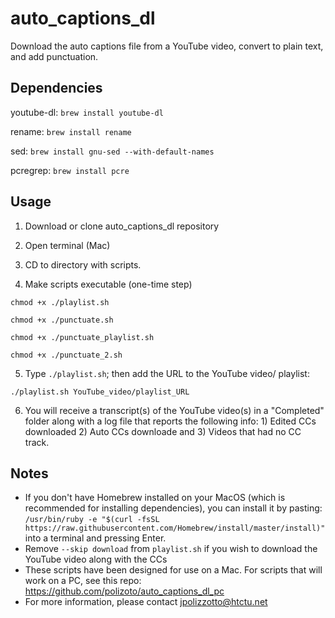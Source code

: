 # auto_captions_dl
Download the auto captions file from a YouTube video, convert to plain text, and add punctuation.

## Dependencies

youtube-dl:
`brew install youtube-dl`

rename:
`brew install rename`

sed:
`brew install gnu-sed --with-default-names`

pcregrep:
`brew install pcre`

## Usage
1) Download or clone auto_captions_dl repository

2) Open terminal (Mac)

3) CD to directory with scripts.

4) Make scripts executable (one-time step)

`chmod +x ./playlist.sh`

`chmod +x ./punctuate.sh`

`chmod +x ./punctuate_playlist.sh`

`chmod +x ./punctuate_2.sh`

5) Type `./playlist.sh`; then add the URL to the YouTube video/ playlist:

`./playlist.sh YouTube_video/playlist_URL`

6) You will receive a transcript(s) of the YouTube video(s) in a "Completed" folder along with a log file that reports the following info: 1) Edited CCs downloaded 2) Auto CCs downloade and 3) Videos that had no CC track.

## Notes

- If you don't have Homebrew installed on your MacOS (which is recommended for installing dependencies), you can install it by pasting: 
`/usr/bin/ruby -e "$(curl -fsSL https://raw.githubusercontent.com/Homebrew/install/master/install)"` 
into a terminal and pressing Enter.
- Remove `--skip download` from `playlist.sh` if you wish to download the YouTube video along with the CCs 
- These scripts have been designed for use on a Mac. For scripts that will work on a PC, see this repo: https://github.com/polizoto/auto_captions_dl_pc
- For more information, please contact jpolizzotto@htctu.net
